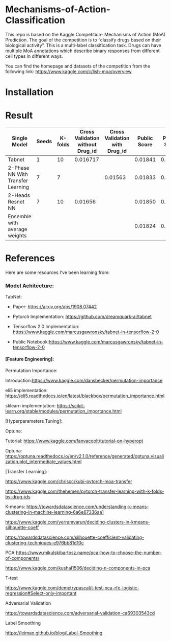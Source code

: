 # Mechanisms-of-Action-Classification


This repo is based on the Kaggle Competition- Mechanisms of Action (MoA) Prediction. The goal of the competition is to “classify drugs based on their biological activity”. This is a multi-label classification task. Drugs can have multiple MoA annotations which describe binary responses from different cell types in different ways. 

You can find the homepage and datasets of the competition from the following link:
https://www.kaggle.com/c/lish-moa/overview

# Installation

# Result
| Single Model | Seeds | K-folds | Cross Validation without Drug_id | Cross Validation with Drug_id | Public Score | Private Score | 
| ----- | ----- | ----- | ----- | ----- | ----- |  ----- | 
| Tabnet | 1 |10 | 0.016717 |  |0.01841| 0.01632 |
| 2-Phase NN With Transfer Learning | 7 | 7 | |  0.01563 |0.01833| 0.01623 |
|2-Heads Resnet NN | 7 |10 |0.01656 |   |0.01850| 0.01635 |
|Ensemble with average weights |  | | |   |0.01824| 0.01609 |

# References
Here are some resources I've been learning from:

### Model Achitecture:

TabNet:

- Paper: https://arxiv.org/abs/1908.07442

- Pytorch Implementation: https://github.com/dreamquark-ai/tabnet

- Tensorflow 2.0 Implementation: https://www.kaggle.com/marcusgawronsky/tabnet-in-tensorflow-2-0
 
- Public Notebook:https://www.kaggle.com/marcusgawronsky/tabnet-in-tensorflow-2-0

#### [Feature Engineering]:

Permutation Importance:

Introduction:https://www.kaggle.com/dansbecker/permutation-importance

eli5 implementation: https://eli5.readthedocs.io/en/latest/blackbox/permutation_importance.html

sklearn implementation: https://scikit-learn.org/stable/modules/permutation_importance.html

[Hyperparameters Tuning]:

Optuna: 

Tutorial: https://www.kaggle.com/fanvacoolt/tutorial-on-hyperopt

Optuna: https://optuna.readthedocs.io/en/v2.1.0/reference/generated/optuna.visualization.plot_intermediate_values.html

[Transfer Learning]:

https://www.kaggle.com/chriscc/kubi-pytorch-moa-transfer

https://www.kaggle.com/thehemen/pytorch-transfer-learning-with-k-folds-by-drug-ids

K-means:
https://towardsdatascience.com/understanding-k-means-clustering-in-machine-learning-6a6e67336aa1

https://www.kaggle.com/yerramvarun/deciding-clusters-in-kmeans-silhouette-coeff

https://towardsdatascience.com/silhouette-coefficient-validating-clustering-techniques-e976bb81d10c

PCA 
https://www.mikulskibartosz.name/pca-how-to-choose-the-number-of-components/

https://www.kaggle.com/kushal1506/deciding-n-components-in-pca

T-test

https://www.kaggle.com/demetrypascal/t-test-pca-rfe-logistic-regression#Select-only-important

Adversarial Validation

https://towardsdatascience.com/adversarial-validation-ca69303543cd

Label Smoothing

https://leimao.github.io/blog/Label-Smoothing

